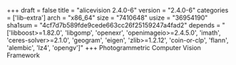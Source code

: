 +++
draft = false
title = "alicevision 2.4.0-6"
version = "2.4.0-6"
categories = ['lib-extra']
arch = "x86_64"
size = "7410648"
usize = "36954190"
sha1sum = "4cf7d7b589fde9cede663cc26f25159247a4fad2"
depends = "['libboost>=1.82.0', 'libgomp', 'openexr', 'openimageio>=2.4.5.0', 'imath', 'ceres-solver>=2.1.0', 'geogram', 'eigen', 'zlib>=1.2.12', 'coin-or-clp', 'flann', 'alembic', 'lz4', 'opengv']"
+++
Photogrammetric Computer Vision Framework
